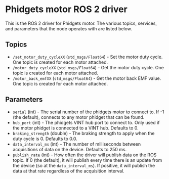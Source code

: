 Phidgets motor ROS 2 driver
=========================

This is the ROS 2 driver for Phidgets motor.  The various topics, services, and parameters that the node operates with are listed below.

Topics
------
* `/set_motor_duty_cycleXX` (`std_msgs/Float64`) - Set the motor duty cycle.  One topic is created for each motor attached.
* `/motor_duty_cycleXX` (`std_msgs/Float64`) - Get the motor duty cycle.  One topic is created for each motor attached.
* `/motor_back_emfXX` (`std_msgs/Float64`) - Get the motor back EMF value.  One topic is created for each motor attached.

Parameters
----------
* `serial` (int) - The serial number of the phidgets motor to connect to.  If -1 (the default), connects to any motor phidget that can be found.
* `hub_port` (int) - The phidgets VINT hub port to connect to.  Only used if the motor phidget is connected to a VINT hub.  Defaults to 0.
* `braking_strength` (double) - The braking strength to apply when the duty cycle is 0.  Defaults to 0.0.
* `data_interval_ms` (int) - The number of milliseconds between acquisitions of data on the device.  Defaults to 250 ms.
* `publish_rate` (int) - How often the driver will publish data on the ROS topic.  If 0 (the default), it will publish every time there is an update from the device (so at the `data_interval_ms`).  If positive, it will publish the data at that rate regardless of the acquisition interval.

